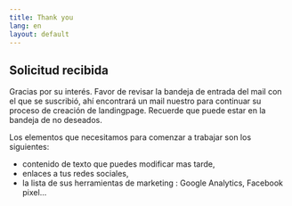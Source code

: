 ```yaml
---
title: Thank you
lang: en
layout: default
---
```


## Solicitud recibida

Gracias por su interés. Favor de revisar la bandeja de entrada del mail con el que se suscribió, ahí encontrará un mail nuestro para continuar su proceso de creación de landingpage. Recuerde que puede estar en la bandeja de no deseados.

Los elementos que necesitamos para comenzar a trabajar son los siguientes:

* contenido de texto que puedes modificar mas tarde,
* enlaces a tus redes sociales,
* la lista de sus herramientas de marketing : Google Analytics, Facebook pixel...
